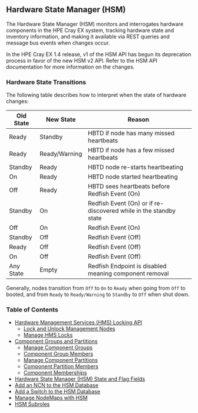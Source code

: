 ## Hardware State Manager \(HSM\)

The Hardware State Manager \(HSM\) monitors and interrogates hardware components in the HPE Cray EX system, tracking hardware state and inventory information, and making it available via REST queries and message bus events when changes occur.

In the HPE Cray EX 1.4 release, v1 of the HSM API has begun its deprecation process in favor of the new HSM v2 API. Refer to the HSM API documentation for more information on the changes.

### Hardware State Transitions

The following table describes how to interpret when the state of hardware changes:

| Old State | New State     | Reason                                                       |
| --------- | ------------- | ------------------------------------------------------------ |
| Ready     | Standby       | HBTD if node has many missed heartbeats                      |
| Ready     | Ready/Warning | HBTD if node has a few missed heartbeats                     |
| Standby   | Ready         | HBTD node re-starts heartbeating                             |
| On        | Ready         | HBTD node started heartbeating                               |
| Off       | Ready         | HBTD sees heartbeats before Redfish Event (On)               |
| Standby   | On            | Redfish Event (On) or if re-discovered while in the standby state |
| Off       | On            | Redfish Event (On)                                           |
| Standby   | Off           | Redfish Event (Off)                                          |
| Ready     | Off           | Redfish Event (Off)                                          |
| On        | Off           | Redfish Event (Off)                                          |
| Any State | Empty         | Redfish Endpoint is disabled meaning component removal       |

Generally, nodes transition from `Off` to `On` to `Ready` when going from `Off` to booted, and from `Ready` to `Ready/Warning` to `Standby` to `Off` when shut down.


### Table of Contents

* [Hardware Management Services (HMS) Locking API](Hardware_Management_Services_HMS_Locking_API.md)
  * [Lock and Unlock Management Nodes](Lock_and_Unlock_Management_Nodes.md)
  * [Manage HMS Locks](Manage_HMS_Locks.md)
* [Component Groups and Partitions](Component_Groups_and_Partitions.md)
  * [Manage Component Groups](Manage_Component_Groups.md)
  * [Component Group Members](Component_Group_Members.md)
  * [Manage Component Partitions](Manage_Component_Partitions.md)
  * [Component Partition Members](Component_Partition_Members.md)
  * [Component Memberships](Component_Memberships.md)
* [Hardware State Manager (HSM) State and Flag Fields](Hardware_State_Manager_HSM_State_and_Flag_Fields.md)
* [Add an NCN to the HSM Database](Add_an_NCN_to_the_HSM_Database.md)
* [Add a Switch to the HSM Database](Add_a_Switch_to_the_HSM_Database.md)
* [Manage NodeMaps with HSM](Manage_NodeMaps_with_HSM.md)
* [HSM Subroles](HSM_Subroles.md)
